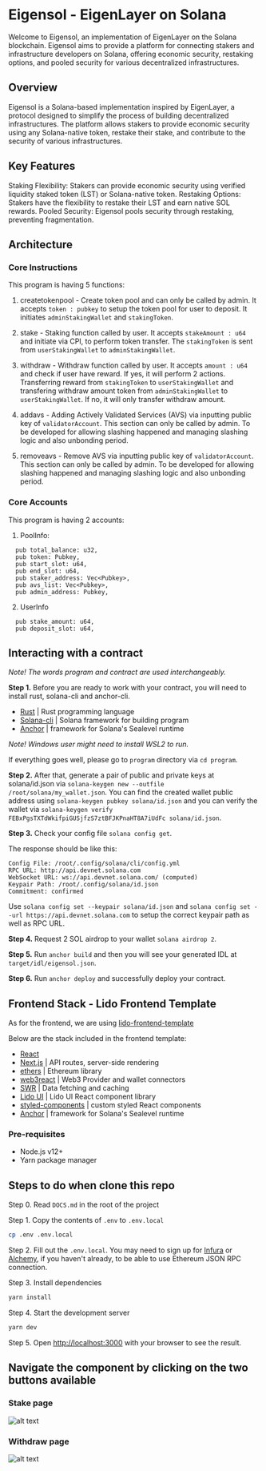 # Eigensol - EigenLayer on Solana

Welcome to Eigensol, an implementation of EigenLayer on the Solana blockchain. Eigensol aims to provide a platform for connecting stakers and infrastructure developers on Solana, offering economic security, restaking options, and pooled security for various decentralized infrastructures.

## Overview

Eigensol is a Solana-based implementation inspired by EigenLayer, a protocol designed to simplify the process of building decentralized infrastructures. The platform allows stakers to provide economic security using any Solana-native token, restake their stake, and contribute to the security of various infrastructures.

## Key Features
Staking Flexibility: Stakers can provide economic security using verified liquidity staked token (LST) or Solana-native token.
Restaking Options: Stakers have the flexibility to restake their LST and earn native SOL rewards.
Pooled Security: Eigensol pools security through restaking, preventing fragmentation.

## Architecture

### Core Instructions

This program is having 5 functions:

1. createtokenpool - Create token pool and can only be called by admin. It accepts `token : pubkey` to setup the token pool for user to deposit. It initiates `adminStakingWallet` and `stakingToken`.

2. stake - Staking function called by user. It accepts `stakeAmount : u64` and initiate via CPI, to perform token transfer. The `stakingToken` is sent from `userStakingWallet` to `adminStakingWallet`.

3. withdraw - Withdraw function called by user. It accepts `amount : u64` and check if user have reward. If yes, it will perform 2 actions. Transferring reward from `stakingToken` to `userStakingWallet` and transfering withdraw amount token from `adminStakingWallet` to `userStakingWallet`. If no, it will only transfer withdraw amount. 

4. addavs - Adding Actively Validated Services (AVS) via inputting public key of `validatorAccount`. This section can only be called by admin. To be developed for allowing slashing happened and managing slashing logic and also unbonding period.

5. removeavs - Remove AVS via inputting public key of `validatorAccount`. This section can only be called by admin. To be developed for allowing slashing happened and managing slashing logic and also unbonding period.

### Core Accounts

This program is having 2 accounts:

1. PoolInfo:

```
  pub total_balance: u32,
  pub token: Pubkey,
  pub start_slot: u64,
  pub end_slot: u64,
  pub staker_address: Vec<Pubkey>,
  pub avs_list: Vec<Pubkey>,
  pub admin_address: Pubkey,
```

2. UserInfo

```
  pub stake_amount: u64,
  pub deposit_slot: u64,
```

## Interacting with a contract

_Note! The words program and contract are used interchangeably._

**Step 1.** Before you are ready to work with your contract, you will need to install rust, solana-cli and anchor-cli.

- [Rust](https://www.rust-lang.org/tools/install) | Rust programming language
- [Solana-cli](https://docs.solanalabs.com/cli/install) | Solana framework for building program
- [Anchor](https://www.anchor-lang.com/) | framework for Solana's Sealevel runtime

_Note! Windows user might need to install WSL2 to run._

If everything goes well, please go to `program` directory via `cd program`.

**Step 2.** After that, generate a pair of public and private keys at solana/id.json via `solana-keygen new --outfile /root/solana/my_wallet.json`. You can find the created wallet public address using `solana-keygen pubkey solana/id.json` and you can verify the wallet via `solana-keygen verify FEBxPgsTXTdWkifpiGUSjfzS7ztBFJKPnaHT8A7iUdFc solana/id.json`.

**Step 3.** Check your config file `solana config get`.

The response should be like this:

```
Config File: /root/.config/solana/cli/config.yml
RPC URL: http://api.devnet.solana.com
WebSocket URL: ws://api.devnet.solana.com/ (computed)
Keypair Path: /root/.config/solana/id.json
Commitment: confirmed
```

Use `solana config set --keypair solana/id.json` and `solana config set --url https://api.devnet.solana.com` to setup the correct keypair path as well as RPC URL.

**Step 4.** Request 2 SOL airdrop to your wallet `solana airdrop 2`.

**Step 5.** Run `anchor build` and then you will see your generated IDL at `target/idl/eigensol.json`.

**Step 6.** Run `anchor deploy` and successfully deploy your contract.

## Frontend Stack - Lido Frontend Template

As for the frontend, we are using [lido-frontend-template](https://github.com/lidofinance/lido-frontend-template)

Below are the stack included in the frontend template:

- [React](https://reactjs.org/)
- [Next.js](https://nextjs.org/docs/getting-started) | API routes, server-side rendering
- [ethers](https://docs.ethers.io/v5/) | Ethereum library
- [web3react](https://github.com/NoahZinsmeister/web3-react) | Web3 Provider and wallet connectors
- [SWR](https://swr.vercel.app/) | Data fetching and caching
- [Lido UI](https://github.com/lidofinance/ui) | Lido UI React component library
- [styled-components](https://styled-components.com/docs) | custom styled React components
- [Anchor](https://www.anchor-lang.com/) | framework for Solana's Sealevel runtime

### Pre-requisites

- Node.js v12+
- Yarn package manager

## Steps to do when clone this repo

Step 0. Read `DOCS.md` in the root of the project

Step 1. Copy the contents of `.env` to `.env.local`

```bash
cp .env .env.local
```

Step 2. Fill out the `.env.local`. You may need to sign up for [Infura](https://infura.io/) or [Alchemy](https://www.alchemy.com/), if you haven't already, to be able to use Ethereum JSON RPC connection.

Step 3. Install dependencies

```bash
yarn install
```

Step 4. Start the development server

```bash
yarn dev
```

Step 5. Open [http://localhost:3000](http://localhost:3000) with your browser to see the result.

## Navigate the component by clicking on the two buttons available
### Stake page
![alt text](image.png)

### Withdraw page
![alt text](image-1.png)